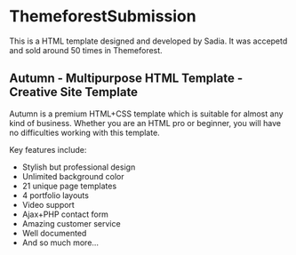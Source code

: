 # ThemeforestSubmission
This is a HTML template designed and developed by Sadia. It was accepetd and sold around 50 times in Themeforest.

<h2>Autumn - Multipurpose HTML Template - Creative Site Template</h2>

Autumn is a premium HTML+CSS template which is suitable for almost any kind of business. Whether you are an HTML pro or beginner, you will have no difficulties working with this template.

Key features include:

<ul>
<li>Stylish but professional design</li>
<li>Unlimited background color</li>
<li>21 unique page templates</li>
<li>4 portfolio layouts</li>
<li>Video support</li>
<li>Ajax+PHP contact form</li>
<li>Amazing customer service</li>
<li>Well documented</li>
<li>And so much more…</li>
</ul>
